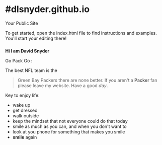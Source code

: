 #dlsnyder.github.io
=====================

Your Public Site

To get started, open the index.html file to find instructions and examples. You'll start your editing there!

##### 

<b>Hi I am David Snyder</b></li>

Go Pack Go :

The best NFL team is the 
>Green Bay Packers 
there are none better.
If you aren't a **Packer** fan please leave my website. Have a good *day*.

Key to enjoy life:
* wake up
* get dressed
* walk outside
* keep the mindset that not everyone could do that today
* smile as much as you can, and when you don't want to
* look at you phone for something that makes you smile
* **smile** again
